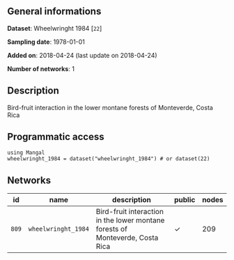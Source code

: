 ## General informations

**Dataset**: Wheelwringht 1984 [`22`]

**Sampling date**: 1978-01-01

**Added on**: 2018-04-24 (last update on 2018-04-24)

**Number of networks**: 1

## Description

Bird-fruit interaction in the lower montane forests of Monteverde, Costa Rica

## Programmatic access

    using Mangal
    wheelwringht_1984 = dataset("wheelwringht_1984") # or dataset(22)

## Networks

| id | name | description | public | nodes |
|:--:|------|-------------|--------|-------|
| `809` | `wheelwringht_1984` | Bird-fruit interaction in the lower montane forests of Monteverde, Costa Rica | ✓ | 209 |


